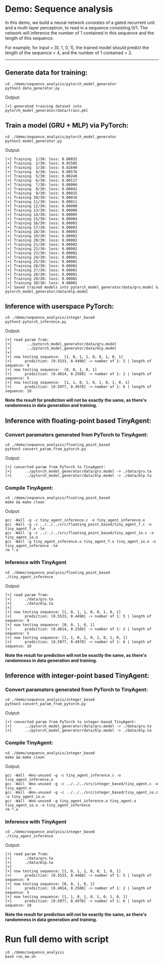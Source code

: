 # Demo: Sequence analysis

In this demo, we build a neural network consistes of a gated recurrent unit and a multi-layer perceptron, to read in a sequence consisting 0/1.
The network will inference the number of 1 contained in this sequence and the length of this sequence.

For example, for input = [0, 1, 0, 1], the trained model should predict the length of the sequence = 4, and the number of 1 contained = 2.

***

## Generate data for training:

```
cd ./demo/sequence_analysis/pytorch_model_generator
python3 data_generator.py
```

Output:

```
[+] generated training dataset into pytorch_model_generator/data/train.pkl
```

## Train a model (GRU + MLP) via PyTorch:

```
cd ./demo/sequence_analysis/pytorch_model_generator
python3 model_generator.py
```

Output:
```
[+] Training  1/30: loss: 0.08032
[+] Training  2/30: loss: 0.05505
[+] Training  3/30: loss: 0.02690
[+] Training  4/30: loss: 0.00576
[+] Training  5/30: loss: 0.00249
[+] Training  6/30: loss: 0.00117
[+] Training  7/30: loss: 0.00066
[+] Training  8/30: loss: 0.00041
[+] Training  9/30: loss: 0.00025
[+] Training 10/30: loss: 0.00016
[+] Training 11/30: loss: 0.00011
[+] Training 12/30: loss: 0.00008
[+] Training 13/30: loss: 0.00006
[+] Training 14/30: loss: 0.00005
[+] Training 15/30: loss: 0.00004
[+] Training 16/30: loss: 0.00003
[+] Training 17/30: loss: 0.00003
[+] Training 18/30: loss: 0.00003
[+] Training 19/30: loss: 0.00002
[+] Training 20/30: loss: 0.00002
[+] Training 21/30: loss: 0.00002
[+] Training 22/30: loss: 0.00002
[+] Training 23/30: loss: 0.00002
[+] Training 24/30: loss: 0.00001
[+] Training 25/30: loss: 0.00001
[+] Training 26/30: loss: 0.00001
[+] Training 27/30: loss: 0.00001
[+] Training 28/30: loss: 0.00001
[+] Training 29/30: loss: 0.00001
[+] Training 30/30: loss: 0.00001
[+] Saved trained models into pytorch_model_generator/data/gru.model & pytorch_model_generator/data/mlp.model
```

## Inference with userspace PyTorch:

```
cd ./demo/sequence_analysis/integer_based
python3 pytorch_inference.py
```

Output:
```
[+] read param from:
[+]       ../pytorch_model_generator/data/gru.model
[+]       ../pytorch_model_generator/data/mlp.model
[+]
[+] now testing sequence:  [1, 0, 1, 1, 0, 0, 1, 0, 1]
[+]      prediction: [0.5533, 0.4490] -> number of 1: 5 | length of sequence: 9
[+] now testing sequence:  [0, 0, 1, 0, 1]
[+]      prediction: [0.4014, 0.2509] -> number of 1: 2 | length of sequence: 5
[+] now testing sequence:  [1, 1, 0, 1, 0, 1, 0, 1, 0, 1]
[+]      prediction: [0.5977, 0.4978] -> number of 1: 6 | length of sequence: 10
```

**Note the result for prediction will not be exactly the same, as there's randomness in data generation and training.**

## Inference with floating-point based TinyAgent:

### Convert paramaters generated from PyTorch to TinyAgent:

```
cd ./demo/sequence_analysis/floating_point_based
python3 convert_param_from_pytorch.py
```

Output:
```
[+] converted param from PyTorch to TinyAgent:
[+]      ../pytorch_model_generator/data/gru.model -> ./data/gru.ta
[+]      ../pytorch_model_generator/data/mlp.model -> ./data/mlp.ta
```

### Compile TinyAgent:

```
cd ./demo/sequence_analysis/floating_point_based
make && make clean
```

Output:
```
gcc -Wall -g -c tiny_agent_inference.c -o tiny_agent_inference.o
gcc -Wall -g -c ../../../src/floating_point_based/tiny_agent_f.c -o tiny_agent_f.o -lm
gcc -Wall -g -c ../../../src/floating_point_based/tiny_agent_io.c -o tiny_agent_io.o
gcc -Wall -g tiny_agent_inference.o tiny_agent_f.o tiny_agent_io.o -o tiny_agent_inference -lm
rm *.o
```

### Inference with TinyAgent

```
cd ./demo/sequence_analysis/floating_point_based
./tiny_agent_inference
```

Output:
```
[+] read param from:
[+]      ./data/gru.ta
[+]      ./data/mlp.ta
[+]
[+] now testing sequence: [1, 0, 1, 1, 0, 0, 1, 0, 1]
[+]      prediction: [0.5533, 0.4490] -> number of 1: 5 | length of sequence: 9 
[+] now testing sequence: [0, 0, 1, 0, 1]
[+]      prediction: [0.4014, 0.2509] -> number of 1: 2 | length of sequence: 5 
[+] now testing sequence: [1, 1, 0, 1, 0, 1, 0, 1, 0, 1]
[+]      prediction: [0.5977, 0.4978] -> number of 1: 6 | length of sequence: 10
```

**Note the result for prediction will not be exactly the same, as there's randomness in data generation and training.**

## Inference with integer-point based TinyAgent:

### Convert paramaters generated from PyTorch to TinyAgent:

```
cd ./demo/sequence_analysis/integer_based
python3 convert_param_from_pytorch.py
```

Output:
```
[+] converted param from PyTorch to integer-based TinyAgent:
[+]      ../pytorch_model_generator/data/gru.model -> ./data/gru.ta
[+]      ../pytorch_model_generator/data/mlp.model -> ./data/mlp.ta
```

### Compile TinyAgent:

```
cd ./demo/sequence_analysis/integer_based
make && make clean
```

Output:
```
gcc -Wall -Wno-unused -g -c tiny_agent_inference.c -o tiny_agent_inference.o
gcc -Wall -Wno-unused -g -c ../../../src/integer_based/tiny_agent.c -o tiny_agent.o
gcc -Wall -Wno-unused -g -c ../../../src/integer_based/tiny_agent_io.c -o tiny_agent_io.o
gcc -Wall -Wno-unused -g tiny_agent_inference.o tiny_agent.o tiny_agent_io.o -o tiny_agent_inference
rm *.o
```

### Inference with TinyAgent

```
cd ./demo/sequence_analysis/integer_based
./tiny_agent_inference
```

Output:
```
[+] read param from:
[+]      ./data/gru.ta
[+]      ./data/mlp.ta
[+]
[+] now testing sequence: [1, 0, 1, 1, 0, 0, 1, 0, 1]
[+]      prediction: [0.5533, 0.4488] -> number of 1: 5 | length of sequence: 9 
[+] now testing sequence: [0, 0, 1, 0, 1]
[+]      prediction: [0.4014, 0.2508] -> number of 1: 2 | length of sequence: 5 
[+] now testing sequence: [1, 1, 0, 1, 0, 1, 0, 1, 0, 1]
[+]      prediction: [0.5977, 0.4978] -> number of 1: 6 | length of sequence: 10
```

**Note the result for prediction will not be exactly the same, as there's randomness in data generation and training.**

# Run full demo with script

```
cd ./demo/sequence_analysis
bash run_me.sh
```
